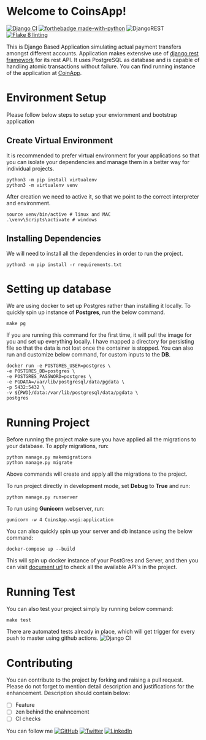 # Welcome to CoinsApp!

[![Django CI](https://github.com/satyamsoni2211/CoinsApp/actions/workflows/django.yml/badge.svg)](https://github.com/satyamsoni2211/CoinsApp/actions/workflows/django.yml) [![forthebadge made-with-python](http://ForTheBadge.com/images/badges/made-with-python.svg)](https://www.python.org/) ![DjangoREST](https://img.shields.io/badge/DJANGO-REST-ff1709?style=for-the-badge&logo=django&logoColor=white&color=ff1709&labelColor=gray)
[![Flake 8 linting](https://github.com/satyamsoni2211/CoinsApp/actions/workflows/python-app.yml/badge.svg)](https://github.com/satyamsoni2211/CoinsApp/actions/workflows/python-app.yml)

This is Django Based Application simulating actual payment transfers amongst different accounts. Application makes
extensive use of [django rest framework](https://www.django-rest-framework.org/) for its rest API. It uses PostgreSQL as
database and is capable of handling atomic transactions without failure. You can find running instance of the
application at [CoinApp](https://coins-app-demo.herokuapp.com/swagger/).

# Environment Setup

Please follow below steps to setup your enviornment and bootstrap application

## Create Virtual Environment

It is recommended to prefer virtual environment for your applications so that you can isolate your dependencies and
manage them in a better way for individual projects.

```shell
python3 -m pip install virtualenv
python3 -m virtualenv venv
```

After creation we need to active it, so that we point to the correct interpreter and environment.

```shell
source venv/bin/active # linux and MAC
.\venv\Scripts\activate # windows
```

## Installing Dependencies

We will need to install all the dependencies in order to run the project.

```shell
python3 -m pip install -r requirements.txt
```

# Setting up database

We are using docker to set up Postgres rather than installing it locally. To quickly spin up instance of **Postgres**,
run the below command.

```shell
make pg
```

If you are running this command for the first time, it will pull the image for you and set up everything locally. I have
mapped a directory for persisting file so that the data is not lost once the container is stopped. You can also run and
customize below command, for custom inputs to the **DB**.

```shell 
docker run -e POSTGRES_USER=postgres \  
-e POSTGRES_DB=postgres \  
-e POSTGRES_PASSWORD=postgres \  
-e PGDATA=/var/lib/postgresql/data/pgdata \  
-p 5432:5432 \  
-v ${PWD}/data:/var/lib/postgresql/data/pgdata \  
postgres
```

# Running Project

Before running the project make sure you have applied all the migrations to your database. To apply migrations, run:

```shell
python manage.py makemigrations
python manage.py migrate
```

Above commands will create and apply all the migrations to the project.

To run project directly in development mode, set **Debug** to **True** and run:

```shell
python manage.py runserver
```

To run using **Gunicorn** webserver, run:

```shell
gunicorn -w 4 CoinsApp.wsgi:application
```

You can also quickly spin up your server and db instance using the below command:

```shell
docker-compose up --build
```

This will spin up docker instance of your PostGres and Server, and then you can
visit [document url](localhost:8000/swagger/) to check all the available API's in the project.

# Running Test

You can also test your project simply by running below command:

```shell
make test
```

There are automated tests already in place, which will get trigger for every push to master using github
actions. ![Django CI](https://github.com/satyamsoni2211/CoinsApp/actions/workflows/django.yml/badge.svg)

# Contributing

You can contribute to the project by forking and raising a pull request. Please do not forget to mention detail
description and justifications for the enhancement. Description should contain below:

- [ ] Feature
- [ ] zen behind the enahncement
- [ ] CI checks

You can follow
me [![GitHub](https://img.shields.io/badge/github-%23121011.svg?style=for-the-badge&logo=github&logoColor=white)](https://github.com/satyamsoni2211/) [![Twitter](https://img.shields.io/twitter/url/https/twitter.com/cloudposse.svg?style=social&label=Follow%20%40satyam_soni1306)](https://twitter.com/satyam_soni1306) [![LinkedIn](https://img.shields.io/badge/linkedin-%230077B5.svg?style=for-the-badge&logo=linkedin&logoColor=white)](https://www.linkedin.com/in/satyam-soni-ba648192/)

 
